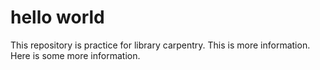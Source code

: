 # hello world
This repository is practice for library carpentry. 
This is more information. 
Here is some more information.
